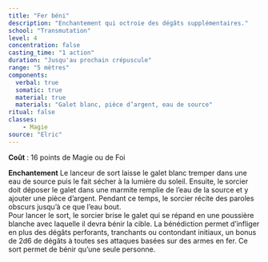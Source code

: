 ```yaml
---
title: "Fer béni"
description: "Enchantement qui octroie des dégâts supplémentaires."
school: "Transmutation"
level: 4
concentration: false
casting_time: "1 action"
duration: "Jusqu'au prochain crépuscule"
range: "5 mètres"
components:
  verbal: true
  somatic: true
  material: true
  materials: "Galet blanc, pièce d’argent, eau de source"
ritual: false
classes:
    - Magie
source: "Elric"
---
```

**Coût** : 16 points de Magie ou de Foi  

**Enchantement** Le lanceur de sort laisse le galet blanc tremper dans une eau de source puis le fait sécher à la lumière du soleil. Ensuite, le sorcier doit déposer le galet dans une marmite remplie de l’eau de la source et y ajouter une pièce d’argent. Pendant ce temps, le sorcier récite des paroles obscurs jusqu’à ce que l’eau bout.   
Pour lancer le sort, le sorcier brise le galet qui se répand en une poussière blanche avec laquelle il devra bénir la cible. La bénédiction permet d’infliger en plus des dégâts perforants, tranchants ou contondant initiaux, un bonus de 2d6 de dégâts à toutes ses attaques basées sur des armes en fer. Ce sort permet de bénir qu’une seule personne.  
